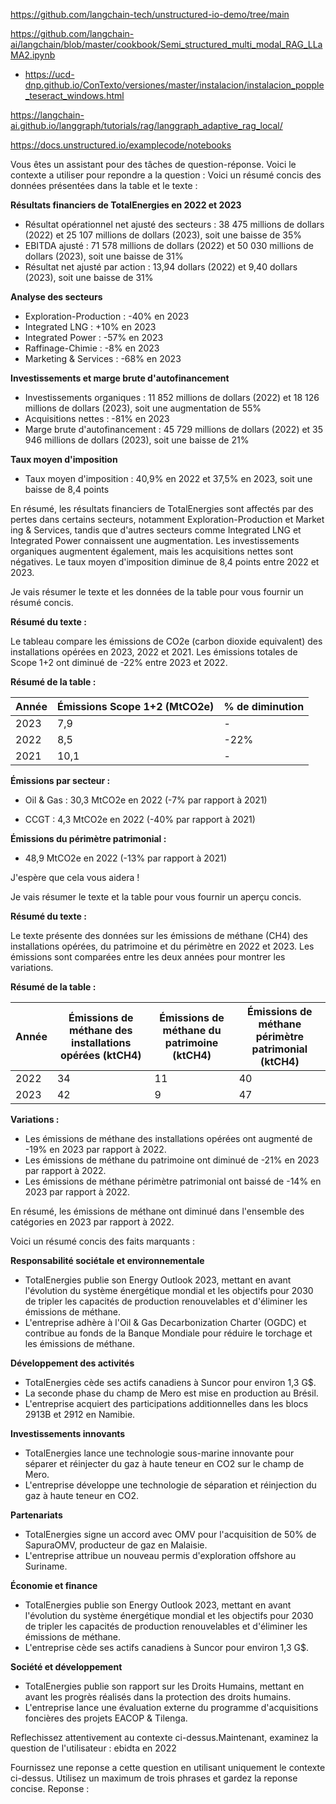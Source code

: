 https://github.com/langchain-tech/unstructured-io-demo/tree/main

https://github.com/langchain-ai/langchain/blob/master/cookbook/Semi_structured_multi_modal_RAG_LLaMA2.ipynb
- https://ucd-dnp.github.io/ConTexto/versiones/master/instalacion/instalacion_popple_teseract_windows.html

https://langchain-ai.github.io/langgraph/tutorials/rag/langgraph_adaptive_rag_local/

https://docs.unstructured.io/examplecode/notebooks

Vous êtes un assistant pour des tâches de question-réponse. Voici le contexte a utiliser pour repondre a la question : Voici un résumé concis des données présentées dans la table et le texte :

**Résultats financiers de TotalEnergies en 2022 et 2023**

* Résultat opérationnel net ajusté des secteurs : 38 475 millions de dollars (2022) et 25 107 millions de dollars (2023), soit une baisse de 35%    
* EBITDA ajusté : 71 578 millions de dollars (2022) et 50 030 millions de dollars (2023), soit une baisse de 31%
* Résultat net ajusté par action : 13,94 dollars (2022) et 9,40 dollars (2023), soit une baisse de 31%

**Analyse des secteurs**

* Exploration-Production : -40% en 2023
* Integrated LNG : +10% en 2023
* Integrated Power : -57% en 2023
* Raffinage-Chimie : -8% en 2023
* Marketing & Services : -68% en 2023

**Investissements et marge brute d'autofinancement**

* Investissements organiques : 11 852 millions de dollars (2022) et 18 126 millions de dollars (2023), soit une augmentation de 55%
* Acquisitions nettes : -81% en 2023
* Marge brute d'autofinancement : 45 729 millions de dollars (2022) et 35 946 millions de dollars (2023), soit une baisse de 21%

**Taux moyen d'imposition**

* Taux moyen d'imposition : 40,9% en 2022 et 37,5% en 2023, soit une baisse de 8,4 points

En résumé, les résultats financiers de TotalEnergies sont affectés par des pertes dans certains secteurs, notamment Exploration-Production et Market
ing & Services, tandis que d'autres secteurs comme Integrated LNG et Integrated Power connaissent une augmentation. Les investissements organiques augmentent également, mais les acquisitions nettes sont négatives. Le taux moyen d'imposition diminue de 8,4 points entre 2022 et 2023.

Je vais résumer le texte et les données de la table pour vous fournir un résumé concis.

**Résumé du texte :**

Le tableau compare les émissions de CO2e (carbon dioxide equivalent) des installations opérées en 2023, 2022 et 2021. Les émissions totales de Scope 1+2 ont diminué de -22% entre 2023 et 2022.

**Résumé de la table :**

| Année | Émissions Scope 1+2 (MtCO2e) | % de diminution |
| --- | --- | --- |
| 2023 | 7,9 | - |
| 2022 | 8,5 | -22% |
| 2021 | 10,1 | - |

**Émissions par secteur :**

* Oil & Gas : 30,3 MtCO2e en 2022 (-7% par rapport à 2021)
 + CCGT : 4,3 MtCO2e en 2022 (-40% par rapport à 2021)

**Émissions du périmètre patrimonial :**

* 48,9 MtCO2e en 2022 (-13% par rapport à 2021)

J'espère que cela vous aidera !

Je vais résumer le texte et la table pour vous fournir un aperçu concis.

**Résumé du texte :**

Le texte présente des données sur les émissions de méthane (CH4) des installations opérées, du patrimoine et du périmètre en 2022 et 2023. Les émissions sont comparées entre les deux années pour montrer les variations.

**Résumé de la table :**

| Année | Émissions de méthane des installations opérées (ktCH4) | Émissions de méthane du patrimoine (ktCH4) | Émissions de méthane périmètre patrimonial (ktCH4) |
| --- | --- | --- | --- |
| 2022 | 34 | 11 | 40 |
| 2023 | 42 | 9 | 47 |

**Variations :**

* Les émissions de méthane des installations opérées ont augmenté de -19% en 2023 par rapport à 2022.
* Les émissions de méthane du patrimoine ont diminué de -21% en 2023 par rapport à 2022.
* Les émissions de méthane périmètre patrimonial ont baissé de -14% en 2023 par rapport à 2022.

En résumé, les émissions de méthane ont diminué dans l'ensemble des catégories en 2023 par rapport à 2022.

Voici un résumé concis des faits marquants :

**Responsabilité sociétale et environnementale**

* TotalEnergies publie son Energy Outlook 2023, mettant en avant l'évolution du système énergétique mondial et les objectifs pour 2030 de tripler les capacités de production renouvelables et d'éliminer les émissions de méthane.
* L'entreprise adhère à l'Oil & Gas Decarbonization Charter (OGDC) et contribue au fonds de la Banque Mondiale pour réduire le torchage et les émissions de méthane.

**Développement des activités**

* TotalEnergies cède ses actifs canadiens à Suncor pour environ 1,3 G$.
* La seconde phase du champ de Mero est mise en production au Brésil.
* L'entreprise acquiert des participations additionnelles dans les blocs 2913B et 2912 en Namibie.

**Investissements innovants**

* TotalEnergies lance une technologie sous-marine innovante pour séparer et réinjecter du gaz à haute teneur en CO2 sur le champ de Mero.
* L'entreprise développe une technologie de séparation et réinjection du gaz à haute teneur en CO2.

**Partenariats**

* TotalEnergies signe un accord avec OMV pour l'acquisition de 50% de SapuraOMV, producteur de gaz en Malaisie.
* L'entreprise attribue un nouveau permis d'exploration offshore au Suriname.

**Économie et finance**

* TotalEnergies publie son Energy Outlook 2023, mettant en avant l'évolution du système énergétique mondial et les objectifs pour 2030 de tripler les capacités de production renouvelables et d'éliminer les émissions de méthane.
* L'entreprise cède ses actifs canadiens à Suncor pour environ 1,3 G$.

**Société et développement**

* TotalEnergies publie son rapport sur les Droits Humains, mettant en avant les progrès réalisés dans la protection des droits humains.
* L'entreprise lance une évaluation externe du programme d'acquisitions foncières des projets EACOP & Tilenga. 

Reflechissez attentivement au contexte ci-dessus.Maintenant, examinez la question de l'utilisateur : 
ebidta en 2022 

Fournissez une reponse a cette question en utilisant uniquement le contexte ci-dessus. Utilisez un maximum de trois phrases et gardez la reponse concise. 
Reponse :

